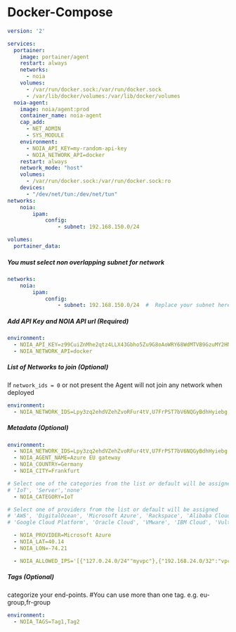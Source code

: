 # Docker-Compose
```yaml
version: '2'

services:
  portainer:
    image: portainer/agent
    restart: always
    networks:
      - noia
    volumes:
      - /var/run/docker.sock:/var/run/docker.sock
      - /var/lib/docker/volumes:/var/lib/docker/volumes
  noia-agent:
    image: noia/agent:prod
    container_name: noia-agent
    cap_add:
      - NET_ADMIN
      - SYS_MODULE
    environment:
      - NOIA_API_KEY=my-random-api-key
      - NOIA_NETWORK_API=docker
    restart: always
    network_mode: "host"
    volumes:
      - /var/run/docker.sock:/var/run/docker.sock:ro
    devices:
      - "/dev/net/tun:/dev/net/tun"
networks:
    noia:
        ipam:
            config:
                - subnet: 192.168.150.0/24

volumes:
  portainer_data:
```

##### You must select non overlapping subnet for network
```yaml
networks:
    noia:
        ipam:
            config:
                - subnet: 192.168.150.0/24  #  Replace your subnet here
```

##### Add API Key and NOIA API url (Required)
```yaml
environment:
  - NOIA_API_KEY=z99CuiZnMhe2qtz4LLX43Gbho5Zu9G8oAoWRY68WdMTVB9GzuMY2HNn667A752EA
  - NOIA_NETWORK_API=docker
```
##### List of Networks to join (Optional)
If `network_ids = 0` or not present the Agent will not join any network when deployed
```yaml
environment:
  - NOIA_NETWORK_IDS=Lpy3zq2ehdVZehZvoRFur4tV,U7FrPST7bV6NQGyBdhHyiebg
```
##### Metadata (Optional)
```yaml
environment:
  - NOIA_NETWORK_IDS=Lpy3zq2ehdVZehZvoRFur4tV,U7FrPST7bV6NQGyBdhHyiebg
  - NOIA_AGENT_NAME=Azure EU gateway 
  - NOIA_COUNTRY=Germany 
  - NOIA_CITY=Frankfurt 

# Select one of the categories from the list or default will be assigned 
# 'IoT', 'Server','none' 
  - NOIA_CATEGORY=IoT 

# Select one of providers from the list or default will be assigned 
# 'AWS', 'DigitalOcean', 'Microsoft Azure', 'Rackspace', 'Alibaba Cloud', 
# 'Google Cloud Platform', 'Oracle Cloud', 'VMware', 'IBM Cloud', 'Vultr'. 

  - NOIA_PROVIDER=Microsoft Azure 
  - NOIA_LAT=40.14 
  - NOIA_LON=-74.21

  - NOIA_ALLOWED_IPS='[{"127.0.24.0/24""myvpc"},{"192.168.24.0/32":"vpc"}]'
```
##### Tags (Optional)
categorize your end-points. #You can use more than one tag.
e.g. eu-group,fr-group
```yaml
environment:
  - NOIA_TAGS=Tag1,Tag2
```
